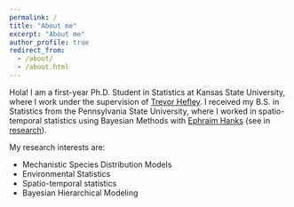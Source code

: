 ```yaml
---
permalink: /
title: "About me"
excerpt: "About me"
author_profile: true
redirect_from: 
  - /about/
  - /about.html
---
```


Hola! I am a first-year Ph.D. Student in Statistics at Kansas State University, where I work under the supervision of [Trevor Hefley](https://sites.google.com/view/trevorhefleyresearch/home). I received my B.S. in Statistics from the Pennsylvania State University, where I worked in spatio-temporal statistics using Bayesian Methods with [Ephraim Hanks](https://sites.psu.edu/hanks/) (see in [research](/research/)).

My research interests are:
* Mechanistic Species Distribution Models
* Environmental Statistics
* Spatio-temporal statistics
* Bayesian Hierarchical Modeling

